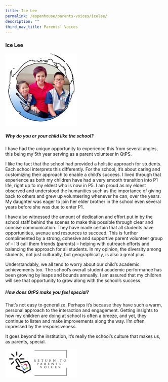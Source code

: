 ```yaml
---
title: Ice Lee
permalink: /eopenhouse/parents-voices/icelee/
description: ""
third_nav_title: Parents' Voices
---
```

### **Ice Lee**

<img src="/images/IceLee_1.jpg" 
     style="width:45%">
		 
##### **Why do you or your child like the school?**
I have had the unique opportunity to experience this from several angles, this being my 5th year serving as a parent volunteer in QtPS.

I like the fact that the school had provided a holistic approach for students. Each school interprets this differently. For the school, it’s about caring and customizing their approach to enable a child’s success. I lived through that experience as both my children have had a very smooth transition into P1 life, right up to my eldest who is now in P5. I am proud as my eldest observed and understood the humanities such as the importance of giving back to others and grew up volunteering whenever he can, over the years. My daughter was eager to join her elder brother in the school even several years before she was due to enter P1.

I have also witnessed the amount of dedication and effort put in by the school staff behind the scenes to make this possible through clear and concise communication. They have made certain that all students have opportunities, avenue and resources to succeed. This is further complimented by a strong, cohesive and supportive parent volunteer group of – I’d call them friends (parents) – helping with outreach efforts and balancing the approach for all students. In my opinion, the diversity among students, not just culturally, but geographically, is also a great plus.

Understandably, we all tend to worry about our child’s academic achievements too. The school’s overall student academic performance has been growing by leaps and bounds annually. I am assured that my children will see that opportunity to grow along with the school’s success.

##### **How does QtPS make you feel special?**
That’s not easy to generalize. Perhaps it’s because they have such a warm, personal approach to the interaction and engagement. Getting insights to how my children are doing at school is often a breeze, and yet, they continue to listen and make improvements along the way. I’m often impressed by the responsiveness.

It goes beyond the institution, it’s really the school’s culture that makes us, as parents, special.


<p><a href="https://staging.d3haevm43m8pfu.amplifyapp.com/eopenhouse/parents-voices/">
<img style="width:45%" src="/images/return%20parent%20voice.png">
</a></p>